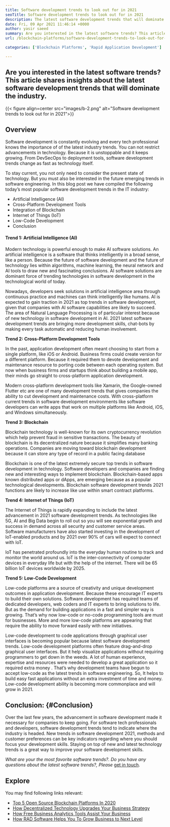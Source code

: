 ```yaml
---
title: Software development trends to look out for in 2021
seoTitle: Software development trends to look out for in 2021
description: The latest software development trends that will dominate the technology sector include blockchain, artificial intelligence, no-code, and more novel trends.
date: Fri, 09 Apr 2021 11:46:14 +0000
author: yasir saeed
summary: Are you interested in the latest software trends? This article shares insights about the latest software development trends that will dominate the industry.
url: /blockchain-platforms/software-development-trends-to-look-out-for-in-2021/

categories: ['Blockchain Platforms', 'Rapid Application Development']

---
```

## Are you interested in the latest software trends? This article shares insights about the latest software development trends that will dominate the industry.

{{< figure align=center src="images/b-2.png" alt="Software development trends to look out for in 2021">}}  

## **Overview**

Software development is constantly evolving and every tech professional knows the importance of of the latest industry trends. You can not restrict advancements in technology. Because it is unstoppable and it keeps growing. From DevSecOps to deployment tools, software development trends change as fast as technology itself.

To stay current, you not only need to consider the present state of technology. But you must also be interested in the future emerging trends in software engineering. In this blog post we have compiled the following today’s most popular software development trends in the IT industry:

  * Artificial Intelligence (AI)
  * Cross-Platform Development Tools
  * Integration of Blockchain
  * Internet of Things (IoT)
  * Low-Code Development
  * Conclusion

#### **Trend 1: Artificial Intelligence (AI)**

Modern technology is powerful enough to make AI software solutions. An artificial intelligence is a software that thinks intelligently in a broad sense, like a person. Because the future of software development and the future of technology lies within algorithms, machine learning, the neural network and AI tools to draw new and fascinating conclusions. AI software solutions are dominant force of trending technologies in software development in the technological world of today.

Nowadays, developers seek solutions in artificial intelligence area through continuous practice and machines can think intelligently like humans. AI is expected to gain traction in 2021 as top trends in software development, given that companies with AI software capabilities are likely to succeed. The area of Natural Language Processing is of particular interest because of new technology in software development in AI. 2021 latest software development trends are bringing more development skills, chat-bots by making every task automatic and reducing human involvement.

<strong id="cross-platform-development-tools
">Trend 2: Cross-Platform Development Tools</strong>

In the past, application development often meant choosing to start from a single platform, like iOS or Android. Business firms could create version for a different platform. Because it required them to devote development and maintenance resource to porting code between each operating system. But now when business firms and startups think about building a mobile app, their minds go straight to cross-platform application development.

Modern cross-platform development tools like Xamarin, the Google-owned Flutter etc are one of many development trends that gives companies the ability to cut development and maintenance costs. With cross-platform current trends in software development environments like software developers can write apps that work on multiple platforms like Android, iOS, and Windows simultaneously.

**Trend 3: Blockchain**

Blockchain technology is well-known for its own cryptocurrency revolution which help prevent fraud in sensitive transactions. The beauty of blockchain is its decentralized nature because it simplifies many banking operations. Companies are moving toward blockchain development because it can store any type of record in a public facing database

Blockchain is one of the latest extremely secure top trends in software development in technology. Software developers and companies are finding new and interesting ways to implement blockchain. Blockchain-based apps known distributed apps or dApps, are emerging because as a popular technological developments. Blockchain software development trends 2021 functions are likely to increase like use within smart contract platforms.

**Trend 4: Internet of Things (IoT)**

The Internet of Things is rapidly expanding to include the latest advancement in 2021 software development trends. As technologies like 5G, AI and Big Data begin to roll out so you will see exponential growth and success in demand across all security and customer service areas. Software manufacturers have also started investing in the development of IoT-enabled products and by 2021 over 90% of cars will expect to connect with IoT.

IoT has penetrated profoundly into the everyday human routine to track and monitor the world around us. IoT is the inter-connectivity of computer devices in everyday life but with the help of the internet. There will be 65 billion IoT devices worldwide by 2025.

**Trend 5: Low-Code Development**

Low-code platforms are a source of creativity and unique development outcomes in application development. Because these encourage IT experts to build their own solutions. Software development has required teams of dedicated developers, web coders and IT experts to bring solutions to life. But as the demand for building applications in a fast and simpler way is growing. That’s why now low-code or no-code programming tools are must for businesses. More and more low-code platforms are appearing that require the ability to move forward easily with new initiatives.

Low-code development to code applications through graphical user interfaces is becoming popular because latest software development trends. Low-code development platforms often feature drag-and-drop graphical user interfaces. But it help visualize applications without requiring programmers to get down in the weeds. A lot of human experience, expertise and resources were needed to develop a great application so it required extra money . That’s why development teams have begun to accept low-code as the latest trends in software engineering. So, It helps to build easy fast applications without an extra investment of time and money. Low-code development ability is becoming more commonplace and will grow in 2021.

## **Conclusion**: {#Conclusion}

Over the last few years, the advancement in software development made it necessary for companies to keep going. For software tech professionals and developers, software development trends tend to indicate where the industry is headed. New trends in software development 2021, methods and customer preferences can be key indicators regarding where you should focus your development skills. Staying on top of new and latest technology trends is a great way to improve your software development skills.

_What are your the most favorite software trends?. Do you have any questions about the latest software trends?, Please_ [get in touch][1].

## Explore

You may find following links relevant:

  * [Top 5 Open Source Blockchain Platforms In 2020][2]
  * [How Decentralized Technology Upgrades Your Business Strategy][3]
  * [How Free Business Analytics Tools Assist Your Business][4]
  * [How RAD Software Helps You To Grow Business to Next Level][5]

 [1]: mailto:yasir.saeed@aspose.com
 [2]: https://blog.containerize.com/2020/12/11/top-5-open-source-blockchain-platforms-in-2020/
 [3]: https://blog.containerize.com/2020/11/27/how-decentralized-technology-upgrades-your-business-strategy/
 [4]: https://blog.containerize.com/2021/03/12/how-free-business-analytics-tools-assist-your-business/
 [5]: https://blog.containerize.com/2020/10/23/how-rad-software-helps-you-to-grow-business-to-next-level/